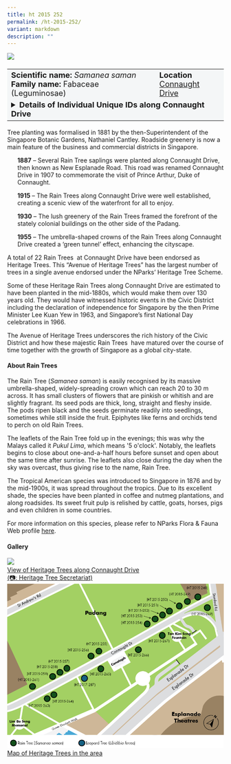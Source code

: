 ```yaml
---
title: ht 2015 252
permalink: /ht-2015-252/
variant: markdown
description: ""
---
```

<div class="isomer-image-wrapper">
<img src="/images/Heritage_trees_photos/connaught_drive_rain_trees.jpg"> 
</div><table style="minWidth: 100px; font-size: 18px; background: #F4F6F7">
<tbody><tr>
<td rowspan="1" colspan="1">
<strong>Scientific name:</strong> <em>Samanea saman</em> 
<br><strong>Family name:</strong> Fabaceae (Leguminosae)
</td>
<td rowspan="1" colspan="1">
<strong>Location</strong><a href="https://www.onemap.gov.sg/?lat=1.2917209909686986&amp;lng=103.85415892794829">
<br>Connaught Drive</a>
</td>
</tr>
<tr><td rowspan="1" colspan="3"><div>
<details class="isomer-details">
	<summary><b>Details of Individual Unique IDs along Connaught Drive</b></summary>
<div data-type="detailsContent" class="isomer-details-content">
<table style="minWidth: 100px; font-size: 16px; border: #000;">
<tbody>
<tr>
 <th><div class="isomer-card-description">📷: Hazri Boey</div>ID</th>
 <th>Tree Girth</th>
 <th>Tree Height</th>
</tr>
<tr>
 <td>HT 2015-248</td>
 <td>5.31 m @ 0.8 m height</td>
 <td>12.6 m</td>
</tr>
<tr>
 <td>HT 2015-249</td>
 <td>5.45 m @ 1.3 m height</td>
 <td>15.8 m</td>
</tr>
<tr>
 <td>HT 2015-250</td>
 <td>4.85 m @ 0.6 m height</td>
 <td>10 m</td>
</tr>
<tr>
 <td>HT 2015-251</td>
 <td>3.5 m @ 1.3 m height</td>
 <td>10.4 m</td>
</tr>
<tr>
 <td>HT 2015-252</td>
 <td>3.45 m @ 1.3 m height</td>
 <td>13 m</td>
</tr>
<tr>
 <td>HT 2015-253</td>
 <td>4.39 m @ 1 m height</td>
 <td>13 m</td>
</tr>
<tr>
 <td>HT 2015-254</td>
 <td>5.63 m @ 1.3 m height</td>
 <td>14.2 m</td>
</tr>
<tr>
 <td>HT 2015-255</td>
 <td>4.21 m @ 1.3 m height</td>
 <td>14.2 m</td>
</tr>
<tr>
 <td>HT 2015-256</td>
 <td>4.21 m @ 1.3 m height</td>
 <td>13.2 m</td>
</tr>
<tr>
 <td>HT 2015-257</td>
 <td>4.57 m @ 1.3 m height</td>
 <td>13.8 m</td>
</tr>
<tr>
 <td>HT 2015-258</td>
 <td>3.76 m @ 1.3 m height</td>
 <td>13.2 m</td>
</tr>
<tr>
 <td>HT 2015-259</td>
 <td>4.24 m @ 1.3 m height</td>
 <td>14 m</td>
</tr>
<tr>
 <td>HT 2015-261</td>
 <td>3.56 m @ 1 m height</td>
 <td>12.2 m</td>
</tr>
<tr>
 <td>HT 2015-263</td>
 <td>3.66 m @ 1.3 m height</td>
 <td>12.8 m</td>
</tr>
<tr>
 <td>HT 2015-264</td>
 <td>3.64 m @ 1.3 m height</td>
 <td>13 m</td>
</tr>
<tr>
 <td>HT 2015-265</td>
 <td>3.98 m @ 1.3 m height</td>
 <td>13 m</td>
</tr>
<tr>
 <td>HT 2015-266</td>
 <td>3.56 m @ 1.3 m height</td>
 <td>11.8 m</td>
</tr>
<tr>
 <td>HT 2015-267</td>
 <td>4.03 m @ 0.8 m height</td>
 <td>13 m</td>
</tr>
<tr>
<td>HT 2015-269</td>
<td>3.94 m @ 1.3 m height</td>
<td>10.4 m</td>
</tr></tbody>
</table>
</div></details></div></td></tr></tbody></table>

Tree planting was formalised in 1881 by the then-Superintendent of the Singapore Botanic Gardens, Nathaniel Cantley. Roadside greenery is now a main feature of the business and commercial districts in Singapore.
  
<ul style="list-style: none;">
	<p><b>1887</b> – Several Rain Tree saplings were planted along Connaught Drive, then known as New Esplanade Road. This road was renamed Connaught Drive in 1907 to commemorate the visit of Prince Arthur, Duke of Connaught.
	</p><p><b>1915</b> – The Rain Trees along Connaught Drive were well established, creating a scenic view of the waterfront for all to enjoy.
 </p><p><b>1930</b> – The lush greenery of the Rain Trees framed the forefront of the stately colonial buildings on the other side of the Padang.
 </p><p><b>1955</b> – The umbrella-shaped crowns of the Rain Trees along Connaught Drive created a ‘green tunnel’ effect, enhancing the cityscape.</p></ul>
  
<p>A total of 22 Rain Trees &nbsp;at Connaught Drive have been endorsed as Heritage Trees. This “Avenue of Heritage Trees” has the largest number of trees in a single avenue endorsed under the NParks’ Heritage Tree Scheme.</p>
  
<p>Some of these Heritage Rain Trees along Connaught Drive are estimated to have been planted in the mid-1880s, which would make them over 130 years old. They would have witnessed historic events in the Civic District including the declaration of independence for Singapore by the then Prime Minister Lee Kuan Yew in 1963, and Singapore’s first National Day celebrations in 1966.</p>
  
<p>The Avenue of Heritage Trees underscores the rich history of the Civic District and how these majestic Rain Trees &nbsp;have matured over the course of time together with the growth of Singapore as a global city-state.</p>

<h4><b>About Rain Trees</b></h4>
<p>The Rain Tree (<em>Samanea saman</em>) is easily recognised by its massive umbrella-shaped, widely-spreading crown which can reach 20 to 30 m across. It has small clusters of flowers that are pinkish or whitish and are slightly fragrant. Its seed pods are thick, long, straight and fleshy inside. The pods ripen black and the seeds germinate readily into seedlings, sometimes while still inside the fruit.  Epiphytes like ferns and orchids tend to perch on old Rain Trees.</p>
  
<p>The leaflets of the Rain Tree fold up in the evenings; this was why the Malays called it <i>Pukul Lima</i>, which means '5 o'clock'. Notably, the leaflets begins to close about one-and-a-half hours before sunset and open about the same time after sunrise. The leaflets also close during the day when the sky was overcast, thus giving rise to the name, Rain Tree.</p>

<p>The Tropical American species was introduced to Singapore in 1876 and by the mid-1900s, it was spread throughout the tropics. Due to its excellent shade, the species have been planted in coffee and nutmeg plantations, and along roadsides. Its sweet fruit pulp is relished by cattle, goats, horses, pigs and even children in some countries.</p>
  
<p>For more information on this species, please refer to NParks Flora &amp; Fauna Web profile <a href="https://www.nparks.gov.sg/florafaunaweb/flora/3/1/3106">here</a>.</p>

<h4><b>Gallery</b></h4>
<div class="isomer-card-grid">
<a href="/images/Heritage_trees_photos/connaught_drive_rain_trees.jpg" class="isomer-card">
<div class="isomer-card-image">
<div class="isomer-image-wrapper"><img src="/images/Heritage_trees_photos/connaught_drive_rain_trees.jpg"></div></div>
<div class="isomer-card-body"><div class="isomer-card-description">View of Heritage Trees along Connaught Drive<br>(📷:  Heritage Tree Secretariat)</div></div></a>

<a href="/images/Heritage_trees_photos/HTmap_Connaught.png" class="isomer-card">
<div class="isomer-card-image">
<div class="isomer-image-wrapper"><img src="/images/Heritage_trees_photos/HTmap_Connaught.png"></div></div>
<div class="isomer-card-body"><div class="isomer-card-description">Map of Heritage Trees in the area</div></div></a></div>